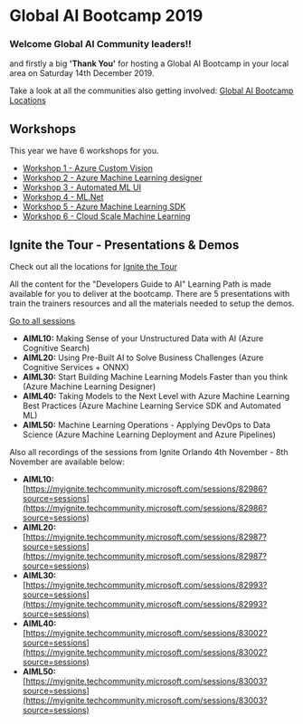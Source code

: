 # Global AI Bootcamp 2019 

### Welcome Global AI Community leaders!!
and firstly a big **'Thank You'** for hosting a Global AI Bootcamp in your local area on Saturday 14th December 2019.

Take a look at all the communities also getting involved: [Global AI Bootcamp Locations](https://globalai.community/global-ai-bootcamp/)


## Workshops
This year we have 6 workshops for you.
- [Workshop 1 - Azure Custom Vision](https://github.com/GlobalAICommunity/Workshop-CustomVisionAITools)
- [Workshop 2 - Azure Machine Learning designer](https://github.com/GlobalAICommunity/Workshop-VisualInterfaceAzureMLSWine)
- [Workshop 3 - Automated ML UI](https://github.com/GlobalAICommunity/Workshop-VisualInterfaceAutoMLWine)
- [Workshop 4 - ML.Net](https://github.com/GlobalAICommunity/Workshop-MLNet)
- [Workshop 5 - Azure Machine Learning SDK](https://github.com/GlobalAICommunity/Workshop-AMLS)
- [Workshop 6 - Cloud Scale Machine Learning](https://github.com/cloudscaleml/workshop)



## Ignite the Tour - Presentations & Demos
Check out all the locations for [Ignite the Tour](https://www.microsoft.com/en-us/ignite-the-tour)

All the content for the "Developers Guide to AI" Learning Path is made available for you to deliver at the bootcamp. There are 5 presentations with train the trainers resources and all the materials needed to setup the demos.

[Go to all sessions](ignite-the-tour.md)

- **AIML10:** Making Sense of your Unstructured Data with AI (Azure Cognitive Search)
- **AIML20:** Using Pre-Built AI to Solve Business Challenges (Azure Cognitive Services + ONNX)
- **AIML30:** Start Building Machine Learning Models Faster than you think (Azure Machine Learning Designer)
- **AIML40:** Taking Models to the Next Level with Azure Machine Learning Best Practices (Azure Machine Learning Service SDK and Automated ML)
- **AIML50:** Machine Learning Operations - Applying DevOps to Data Science (Azure Machine Learning Deployment and Azure Pipelines)


Also all recordings of the sessions from Ignite Orlando 4th November - 8th November are available below:
* **AIML10:** [https://myignite.techcommunity.microsoft.com/sessions/82986?source=sessions](https://myignite.techcommunity.microsoft.com/sessions/82986?source=sessions)
* **AIML20:** [https://myignite.techcommunity.microsoft.com/sessions/82987?source=sessions](https://myignite.techcommunity.microsoft.com/sessions/82987?source=sessions)
* **AIML30:** [https://myignite.techcommunity.microsoft.com/sessions/82993?source=sessions](https://myignite.techcommunity.microsoft.com/sessions/82993?source=sessions)
* **AIML40:** [https://myignite.techcommunity.microsoft.com/sessions/83002?source=sessions](https://myignite.techcommunity.microsoft.com/sessions/83002?source=sessions)
* **AIML50:** [https://myignite.techcommunity.microsoft.com/sessions/83003?source=sessions](https://myignite.techcommunity.microsoft.com/sessions/83003?source=sessions)
